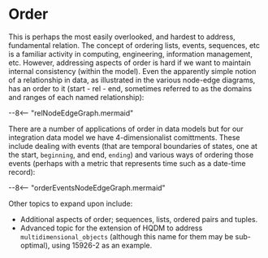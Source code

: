 # Order

This is perhaps the most easily overlooked, and hardest to address, fundamental relation.  The concept of ordering lists, events, sequences, etc is a familiar activity in computing, engineering, information management, etc.  However, addressing aspects of order is hard if we want to maintain internal consistency (within the model).  Even the apparently simple notion of a relationship in data, as illustrated in the various node-edge diagrams, has an order to it (start - rel - end, sometimes referred to as the domains and ranges of each named relationship):

--8<-- "relNodeEdgeGraph.mermaid"

There are a number of applications of order in data models but for our integration data model we have 4-dimensionalist comittments.  These include dealing with events (that are temporal boundaries of states, one at the start, `beginning`, and end, `ending`) and various ways of ordering those events (perhaps with a metric that represents time such as a date-time record):

--8<-- "orderEventsNodeEdgeGraph.mermaid"

Other topics to expand upon include: 

- Additional aspects of order; sequences, lists, ordered pairs and tuples.
- Advanced topic for the extension of HQDM to address `multidimensional_objects` (although this name for them may be sub-optimal), using 15926-2 as an example.
